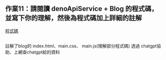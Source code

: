 ## 作業11：請閱讀 denoApiService + Blog 的程式碼，並寫下你的理解，然後為程式碼加上詳細的註解
[程式碼](https://github.com/linpeic/wp/tree/master/finial/hw11/denoApiService/blog)
##
註解了blog的 index.html、main.css、 main.js(理解部分程式碼)
透過 chatgpt協助、上網查chatgpt給的資料